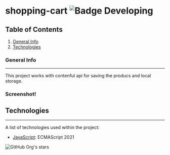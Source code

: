 # shopping-cart    ![Badge Developing](https://img.shields.io/badge/STATUS-%20DEVELOPING-green)


## Table of Contents
1. [General Info](#general-info)
2. [Technologies](#technologies)

### General Info
***
This project works with contenful api for saving the producs and local storage.
### Screenshot!

## Technologies
***
A list of technologies used within the project:
* [JavaScript]([https://example.com](https://developer.mozilla.org/es/docs/Web/JavaScript)): ECMAScript 2021 

![GitHub Org's stars](https://img.shields.io/github/stars/shevotool?style=social)
